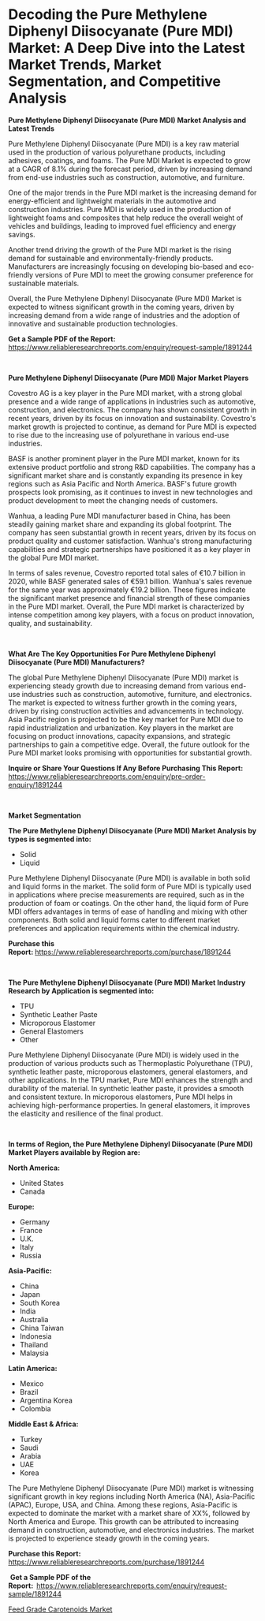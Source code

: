 <p><h1>Decoding the Pure Methylene Diphenyl Diisocyanate (Pure MDI) Market: A Deep Dive into the Latest Market Trends, Market Segmentation, and Competitive Analysis</h1></p><p><strong>Pure Methylene Diphenyl Diisocyanate (Pure MDI) Market Analysis and Latest Trends</strong></p>
<p><p>Pure Methylene Diphenyl Diisocyanate (Pure MDI) is a key raw material used in the production of various polyurethane products, including adhesives, coatings, and foams. The Pure MDI Market is expected to grow at a CAGR of 8.1% during the forecast period, driven by increasing demand from end-use industries such as construction, automotive, and furniture.</p><p>One of the major trends in the Pure MDI market is the increasing demand for energy-efficient and lightweight materials in the automotive and construction industries. Pure MDI is widely used in the production of lightweight foams and composites that help reduce the overall weight of vehicles and buildings, leading to improved fuel efficiency and energy savings.</p><p>Another trend driving the growth of the Pure MDI market is the rising demand for sustainable and environmentally-friendly products. Manufacturers are increasingly focusing on developing bio-based and eco-friendly versions of Pure MDI to meet the growing consumer preference for sustainable materials.</p><p>Overall, the Pure Methylene Diphenyl Diisocyanate (Pure MDI) Market is expected to witness significant growth in the coming years, driven by increasing demand from a wide range of industries and the adoption of innovative and sustainable production technologies.</p></p>
<p><strong>Get a Sample PDF of the Report:&nbsp;</strong> <a href="https://www.reliableresearchreports.com/enquiry/request-sample/1891244">https://www.reliableresearchreports.com/enquiry/request-sample/1891244</a></p>
<p>&nbsp;</p>
<p><strong>Pure Methylene Diphenyl Diisocyanate (Pure MDI) Major Market Players</strong></p>
<p><p>Covestro AG is a key player in the Pure MDI market, with a strong global presence and a wide range of applications in industries such as automotive, construction, and electronics. The company has shown consistent growth in recent years, driven by its focus on innovation and sustainability. Covestro's market growth is projected to continue, as demand for Pure MDI is expected to rise due to the increasing use of polyurethane in various end-use industries.</p><p>BASF is another prominent player in the Pure MDI market, known for its extensive product portfolio and strong R&D capabilities. The company has a significant market share and is constantly expanding its presence in key regions such as Asia Pacific and North America. BASF's future growth prospects look promising, as it continues to invest in new technologies and product development to meet the changing needs of customers.</p><p>Wanhua, a leading Pure MDI manufacturer based in China, has been steadily gaining market share and expanding its global footprint. The company has seen substantial growth in recent years, driven by its focus on product quality and customer satisfaction. Wanhua's strong manufacturing capabilities and strategic partnerships have positioned it as a key player in the global Pure MDI market.</p><p>In terms of sales revenue, Covestro reported total sales of €10.7 billion in 2020, while BASF generated sales of €59.1 billion. Wanhua's sales revenue for the same year was approximately €19.2 billion. These figures indicate the significant market presence and financial strength of these companies in the Pure MDI market. Overall, the Pure MDI market is characterized by intense competition among key players, with a focus on product innovation, quality, and sustainability.</p></p>
<p>&nbsp;</p>
<p><strong>What Are The Key Opportunities For Pure Methylene Diphenyl Diisocyanate (Pure MDI) Manufacturers?</strong></p>
<p><p>The global Pure Methylene Diphenyl Diisocyanate (Pure MDI) market is experiencing steady growth due to increasing demand from various end-use industries such as construction, automotive, furniture, and electronics. The market is expected to witness further growth in the coming years, driven by rising construction activities and advancements in technology. Asia Pacific region is projected to be the key market for Pure MDI due to rapid industrialization and urbanization. Key players in the market are focusing on product innovations, capacity expansions, and strategic partnerships to gain a competitive edge. Overall, the future outlook for the Pure MDI market looks promising with opportunities for substantial growth.</p></p>
<p><strong>Inquire or Share Your Questions If Any Before Purchasing This Report:</strong> <a href="https://www.reliableresearchreports.com/enquiry/pre-order-enquiry/1891244">https://www.reliableresearchreports.com/enquiry/pre-order-enquiry/1891244</a></p>
<p>&nbsp;</p>
<p><strong>Market Segmentation</strong></p>
<p><strong>The Pure Methylene Diphenyl Diisocyanate (Pure MDI) Market Analysis by types is segmented into:</strong></p>
<p><ul><li>Solid</li><li>Liquid</li></ul></p>
<p><p>Pure Methylene Diphenyl Diisocyanate (Pure MDI) is available in both solid and liquid forms in the market. The solid form of Pure MDI is typically used in applications where precise measurements are required, such as in the production of foam or coatings. On the other hand, the liquid form of Pure MDI offers advantages in terms of ease of handling and mixing with other components. Both solid and liquid forms cater to different market preferences and application requirements within the chemical industry.</p></p>
<p><strong>Purchase this Report:&nbsp;</strong><a href="https://www.reliableresearchreports.com/purchase/1891244">https://www.reliableresearchreports.com/purchase/1891244</a></p>
<p>&nbsp;</p>
<p><strong>The Pure Methylene Diphenyl Diisocyanate (Pure MDI) Market Industry Research by Application is segmented into:</strong></p>
<p><ul><li>TPU</li><li>Synthetic Leather Paste</li><li>Microporous Elastomer</li><li>General Elastomers</li><li>Other</li></ul></p>
<p><p>Pure Methylene Diphenyl Diisocyanate (Pure MDI) is widely used in the production of various products such as Thermoplastic Polyurethane (TPU), synthetic leather paste, microporous elastomers, general elastomers, and other applications. In the TPU market, Pure MDI enhances the strength and durability of the material. In synthetic leather paste, it provides a smooth and consistent texture. In microporous elastomers, Pure MDI helps in achieving high-performance properties. In general elastomers, it improves the elasticity and resilience of the final product.</p></p>
<p>&nbsp;</p>
<p><strong>In terms of Region, the Pure Methylene Diphenyl Diisocyanate (Pure MDI) Market Players available by Region are:</strong></p>
<p>
    <p> <strong> North America: </strong>
        <ul>
            <li>United States</li>
            <li>Canada</li>
        </ul>
        </p> 
    <p> <strong> Europe: </strong>
        <ul>
            <li>Germany</li>
            <li>France</li>
            <li>U.K.</li>
            <li>Italy</li>
            <li>Russia</li>
        </ul>
        </p> 
    <p> <strong> Asia-Pacific: </strong>
        <ul>
            <li>China</li>
            <li>Japan</li>
            <li>South Korea</li>
            <li>India</li>
            <li>Australia</li>
            <li>China Taiwan</li>
            <li>Indonesia</li>
            <li>Thailand</li>
            <li>Malaysia</li>
        </ul>
        </p> 
    <p> <strong> Latin America: </strong>
        <ul>
            <li>Mexico</li>
            <li>Brazil</li>
            <li>Argentina Korea</li>
            <li>Colombia</li>
        </ul>
        </p> 
    <p> <strong> Middle East & Africa: </strong>
        <ul>
            <li>Turkey</li>
            <li>Saudi</li>
            <li>Arabia</li>
            <li>UAE</li>
            <li>Korea</li>
        </ul>
    </p>
    </p>
<p><p>The Pure Methylene Diphenyl Diisocyanate (Pure MDI) market is witnessing significant growth in key regions including North America (NA), Asia-Pacific (APAC), Europe, USA, and China. Among these regions, Asia-Pacific is expected to dominate the market with a market share of XX%, followed by North America and Europe. This growth can be attributed to increasing demand in construction, automotive, and electronics industries. The market is projected to experience steady growth in the coming years.</p></p>
<p><strong>Purchase this Report: </strong><a href="https://www.reliableresearchreports.com/purchase/1891244">https://www.reliableresearchreports.com/purchase/1891244</a></p>
<p>&nbsp;<strong>Get a Sample PDF of the Report:&nbsp;&nbsp;</strong><a href="https://www.reliableresearchreports.com/enquiry/request-sample/1891244">https://www.reliableresearchreports.com/enquiry/request-sample/1891244</a></p>
<p><strong></strong></p>
<p><p><a href="https://nifty-kite-d51.notion.site/Feed-Grade-Carotenoids-Market-Size-Growth-and-Forecast-from-2024-2031-5be2216619df449aa792c29ae18e73a7">Feed Grade Carotenoids Market</a></p></p>